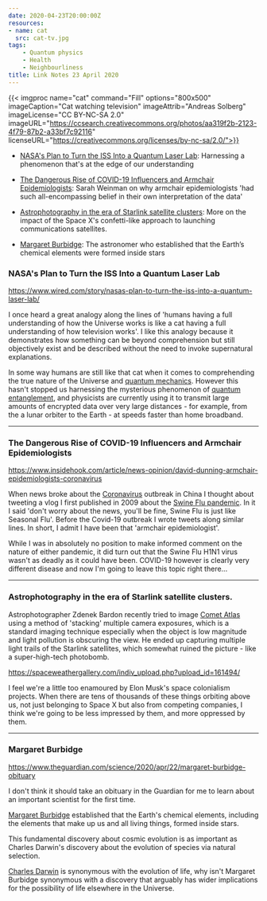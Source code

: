```yaml
---
date: 2020-04-23T20:00:00Z
resources:
- name: cat
  src: cat-tv.jpg
tags:
    - Quantum physics
    - Health
    - Neighbourliness
title: Link Notes 23 April 2020
---
```


{{< imgproc
    name="cat"
    command="Fill"
    options="800x500"
    imageCaption="Cat watching television"
    imageAttrib="Andreas Solberg"
    imageLicense="CC BY-NC-SA 2.0"
    imageURL="https://ccsearch.creativecommons.org/photos/aa319f2b-2123-4f79-87b2-a33bf7c92116"
    licenseURL="https://creativecommons.org/licenses/by-nc-sa/2.0/">}}

* [NASA's Plan to Turn the ISS Into a Quantum Laser Lab](/blog/links/2020/04/23/#nasas-plan-to-turn-the-iss-into-a-quantum-laser-lab): Harnessing a phenomenon that's at the edge of our understanding

* [The Dangerous Rise of COVID-19 Influencers and Armchair Epidemiologists](/blog/links/2020/04/23/#the-dangerous-rise-of-covid-19-influencers-and-armchair-epidemiologists): Sarah Weinman on why armchair epidemiologists 'had such all-encompassing belief in their own interpretation of the data'

* [Astrophotography in the era of Starlink satellite clusters](/blog/links/2020/04/23/#astrophotography-in-the-era-of-starlink-satellite-clusters): More on the impact of the Space X's confetti-like approach to launching communications satellites. 

* [Margaret Burbidge](/blog/links/2020/04/23/#margaret-burbidge): The astronomer who established that the Earth’s chemical elements were formed inside stars

<!--more-->

### NASA's Plan to Turn the ISS Into a Quantum Laser Lab

https://www.wired.com/story/nasas-plan-to-turn-the-iss-into-a-quantum-laser-lab/


I once heard a great analogy along the lines of 'humans having a full understanding of how the Universe works is like a cat having a full understanding of how television works'. I like this analogy because it demonstrates how something can be beyond comprehension but still objectively exist and be described without the need to invoke supernatural explanations. 

In some way humans are still like that cat when it comes to comprehending the true nature of the Universe and [quantum mechanics](https://en.wikipedia.org/wiki/Quantum_mechanics). However this hasn't stopped us harnessing the mysterious phenomenon of [quantum entanglement](https://en.wikipedia.org/wiki/Quantum_entanglement), and physicists are currently using it to transmit large amounts of encrypted data over very large distances - for example, from the a lunar orbiter to the Earth - at speeds faster than home broadband. 

---

### The Dangerous Rise of COVID-19 Influencers and Armchair Epidemiologists
https://www.insidehook.com/article/news-opinion/david-dunning-armchair-epidemiologists-coronavirus

When news broke about the [Coronavirus](https://en.wikipedia.org/wiki/Coronavirus) outbreak in China I thought about tweeting a vlog I first published in 2009 about the [Swine Flu pandemic](https://en.wikipedia.org/wiki/2009_swine_flu_pandemic). In it I said 'don't worry about the news, you'll be fine, Swine Flu is just like Seasonal Flu'. Before the Covid-19 outbreak I wrote tweets along similar lines. In short, I admit I have been that 'armchair epidemiologist'.

While I was in absolutely no position to make informed comment on the nature of either pandemic, it did turn out that the Swine Flu H1N1 virus wasn't as deadly as it could have been. COVID-19 however is clearly very different disease and now I'm going to leave this topic right there...

---

### Astrophotography in the era of Starlink satellite clusters.

Astrophotographer Zdenek Bardon recently tried to image [Comet Atlas](https://en.wikipedia.org/wiki/C/2019_Y4_(ATLAS)) using a method of 'stacking' multiple camera exposures, which is a standard imaging technique especially when the object is low magnitude and light pollution is obscuring the view. He ended up capturing multiple light trails of the Starlink satellites, which somewhat ruined the picture - like a super-high-tech photobomb.

https://spaceweathergallery.com/indiv_upload.php?upload_id=161494/

I feel we're a little too enamoured by Elon Musk's space colonialism projects. When there are tens of thousands of these things orbiting above us, not just belonging to Space X but also from competing companies, I think we're going to be less impressed by them, and more oppressed by them.

---

### Margaret Burbidge

https://www.theguardian.com/science/2020/apr/22/margaret-burbidge-obituary

I don't think it should take an obituary in the Guardian for me to learn about an important scientist for the first time.

[Margaret Burbidge](https://en.wikipedia.org/wiki/Margaret_Burbidge) established that the Earth's chemical elements, including the elements that make up us and all living things, formed inside stars.

This fundamental discovery about cosmic evolution is as important as Charles Darwin's discovery about the evolution of species via natural selection.

[Charles Darwin](https://en.wikipedia.org/wiki/Charles_Darwin) is synonymous with the evolution of life, why isn't Margaret Burbidge synonymous with a discovery that arguably has wider implications for the possibility of life elsewhere in the Universe.
